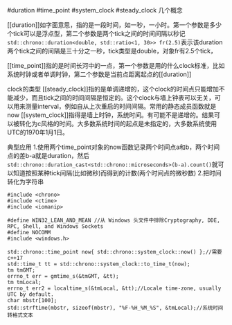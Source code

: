 #duration #time_point #system_clock #steady_clock
几个概念

[[duration]]如字面意思，指的是一段时间，如一秒，一小时。第一个参数是多少个tick可以是浮点型，第二个参数是两个tick之间的时间间隔以秒记
`std::chrono::duration<double, std::ratio<1, 30>> fr(2.5)`表示该duration两个tick之间的间隔是三十分之一秒，tick类型是double，对象fr有2.5个tick，

[[time_point]]指的是时间长河中的一点，第一个参数是用的什么clock标准，比如系统时钟或者单调时钟，第二个参数是当前点距离起点的[[duration]]

clock的类型
[[steady_clock]]指的是单调递增的，这个clock的时间点只能增加不能减少，而且tick之间的时间间隔是恒定的。这个clock与墙上钟表可以无关，可以用来测量interval，例如自从上次重启的时间间隔。常用的静态成员函数就是now
[[system_clock]]指得是墙上时钟，系统时间。有可能不是递增的。结果可以被转化为c风格的时间。大多数系统时间的起点是未指定的，大多数系统使用UTC的1970年1月1日。

典型应用
1.使用两个time_point对象的now函数记录两个时间点a和b，两个时间点的差b-a就是duration，然后`std::chrono::duration_cast<std::chrono::microseconds>(b-a).count()`就可以知道按照某种tick间隔(比如微秒)而得到的计数(两个时间点的微秒数)
2.把时间转化为字符串
```
#include <chrono>
#include <ctime>
#include <iomanip>

#define WIN32_LEAN_AND_MEAN //从 Windows 头文件中排除Cryptography, DDE, RPC, Shell, and Windows Sockets
#define NOCOMM
#include <windows.h>

std::chrono::time_point now{ std::chrono::system_clock::now() };//需要c++17
std::time_t tt = std::chrono::system_clock::to_time_t(now);
tm tmGMT;
errno_t err = gmtime_s(&tmGMT, &tt);
tm tmLocal;
errno_t err2 = localtime_s(&tmLocal, &tt);//Locale time-zone, usually UTC by default.
char mbstr[100];
std::strftime(mbstr, sizeof(mbstr), "%F-%H_%M_%S", &tmLocal);//系统时间转格式文本
```